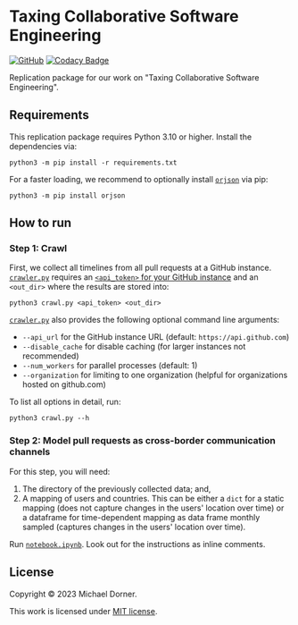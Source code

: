 # Taxing Collaborative Software Engineering

[![GitHub](https://img.shields.io/github/license/michaeldorner/tax_se)](./LICENSE)
[![Codacy Badge](https://app.codacy.com/project/badge/Grade/cca06dbbf55946b883129195e855ecd1)](https://app.codacy.com/gh/michaeldorner/tax_se/dashboard?utm_source=gh&utm_medium=referral&utm_content=&utm_campaign=Badge_grade)

Replication package for our work on "Taxing Collaborative Software Engineering".

## Requirements

This replication package requires Python 3.10 or higher. Install the dependencies via:

```
python3 -m pip install -r requirements.txt
```

For a faster loading, we recommend to optionally install [`orjson`](https://github.com/ijl/orjson) via pip:
```
python3 -m pip install orjson
```

## How to run

### Step 1: Crawl 

First, we collect all timelines from all pull requests at a GitHub instance. [`crawler.py`](crawler.py) requires an [`<api_token>` for your GitHub instance](https://docs.github.com/en/authentication/keeping-your-account-and-data-secure/creating-a-personal-access-token) and an `<out_dir>` where the results are stored into:
```
python3 crawl.py <api_token> <out_dir>
```
[`crawler.py`](crawler.py) also provides the following optional command line arguments:
- `--api_url` for the GitHub instance URL (default: `https://api.github.com`)
- `--disable_cache` for disable caching (for larger instances not recommended)
- `--num_workers` for parallel processes (default: 1)
- `--organization` for limiting to one organization (helpful for organizations hosted on github.com)

To list all options in detail, run:
```
python3 crawl.py --h
```

### Step 2: Model pull requests as cross-border communication channels

For this step, you will need:
1) The directory of the previously collected data; and,
2) A mapping of users and countries. This can be either a `dict` for a static mapping (does not capture changes in the users' location over time) or a dataframe for time-dependent mapping as data frame monthly sampled (captures changes in the users' location over time). 

Run [`notebook.ipynb`](notebook.ipynb). Look out for the instructions as inline comments. 

## License

Copyright © 2023 Michael Dorner.

This work is licensed under [MIT license](LICENSE).

